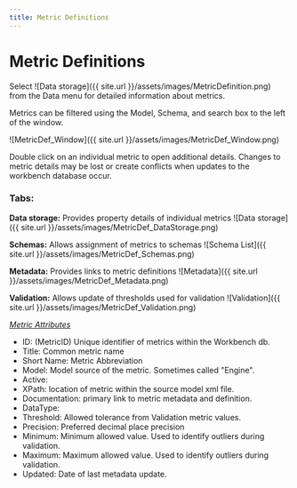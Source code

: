 ```yaml
---
title: Metric Definitions
---
```




# Metric Definitions

Select  ![Data storage]({{ site.url }}/assets/images/MetricDefinition.png) from the Data menu for detailed information about metrics.

Metrics can be filtered using the Model, Schema, and search box to the left of the window.

 ![MetricDef_Window]({{ site.url }}/assets/images/MetricDef_Window.png)

Double click on an individual metric to open additional details.  Changes to metric details may be lost or create conflicts when updates to the workbench database occur. 

### Tabs:

**Data storage:** Provides property details of individual metrics ![Data storage]({{ site.url }}/assets/images/MetricDef_DataStorage.png)

**Schemas:** Allows assignment of metrics to schemas ![Schema List]({{ site.url }}/assets/images/MetricDef_Schemas.png)

**Metadata:**  Provides links to metric definitions ![Metadata]({{ site.url }}/assets/images/MetricDef_Metadata.png)

**Validation:**  Allows update of thresholds used for validation  ![Validation]({{ site.url }}/assets/images/MetricDef_Validation.png)

<u>*Metric Attributes*</u>

- ID: (MetricID) Unique identifier of metrics within the Workbench db.  
- Title: Common metric name  
- Short Name: Metric Abbreviation  
- Model: Model source of the metric.  Sometimes called "Engine".   
- Active:    
- XPath: location of metric within the source model xml file.  
- Documentation: primary link to metric metadata and definition.  
- DataType:   
- Threshold: Allowed tolerance from Validation metric values.  
- Precision: Preferred decimal place precision  
- Minimum: Minimum allowed value.  Used to identify outliers during validation.  
- Maximum: Maximum allowed value. Used to identify outliers during validation.  
- Updated: Date of last metadata update.  



